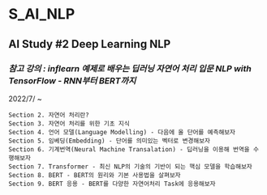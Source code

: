 # S_AI_NLP
## AI Study #2 Deep Learning NLP

### *참고 강의 : **inflearn** 예제로 배우는 딥러닝 자연어 처리 입문 NLP with TensorFlow - RNN부터 BERT까지*
2022/7/ ~

    Section 2. 자연어 처리란?
    Section 3. 자연어 처리를 위한 기초 지식
    Section 4. 언어 모델(Language Modelling) - 다음에 올 단어를 예측해보자
    Section 5. 임베딩(Embedding) - 단어를 의미있는 벡터로 변경해보자
    Section 6. 기계번역(Neural Machine Transalation) - 딥러닝을 이용해 번역을 수행해보자
    Section 7. Transformer - 최신 NLP의 기술의 기반이 되는 핵심 모델을 학습해보자
    Section 8. BERT - BERT의 원리와 기본 사용법을 살펴보자
    Section 9. BERT 응용 - BERT를 다양한 자연어처리 Task에 응용해보자
